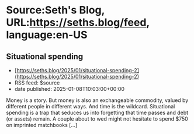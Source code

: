 # Source:Seth's Blog, URL:https://seths.blog/feed, language:en-US

## Situational spending
 - [https://seths.blog/2025/01/situational-spending-2](https://seths.blog/2025/01/situational-spending-2)
 - RSS feed: $source
 - date published: 2025-01-08T10:03:00+00:00

Money is a story. But money is also an exchangeable commodity, valued by different people in different ways. And time is the wildcard. Situational spending is a trap that seduces us into forgetting that time passes and debt (or assets) remain. A couple about to wed might not hesitate to spend $750 on imprinted matchbooks [&#8230;]

